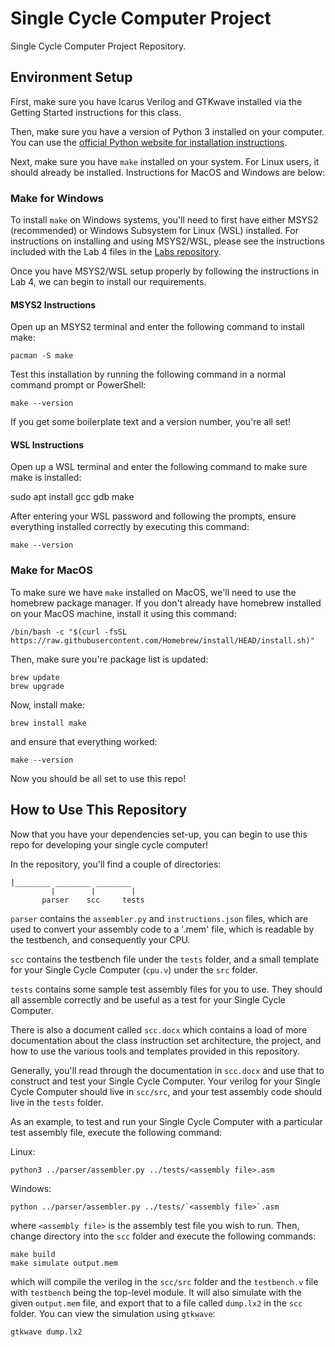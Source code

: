 # Single Cycle Computer Project

Single Cycle Computer Project Repository.

## Environment Setup

First, make sure you have Icarus Verilog and GTKwave installed via the Getting Started instructions for this class.

Then, make sure you have a version of Python 3 installed on your computer. You can use the [official Python website for installation instructions](https://www.python.org/downloads/).

Next, make sure you have `make` installed on your system. For Linux users, it should already be installed. Instructions for MacOS and Windows are below:

### Make for Windows

To install `make` on Windows systems, you'll need to first have either MSYS2 (recommended) or Windows Subsystem for Linux (WSL) installed. For instructions on installing and using MSYS2/WSL, please see the instructions included with the Lab 4 files in the [Labs repository](https://github.com/Herring-UGACSEE-4290/Labs).

Once you have MSYS2/WSL setup properly by following the instructions in Lab 4, we can begin to install our requirements.

#### MSYS2 Instructions

Open up an MSYS2 terminal and enter the following command to install make:

```
pacman -S make
```

Test this installation by running the following command in a normal command prompt or PowerShell:

```
make --version
```

If you get some boilerplate text and a version number, you're all set!

#### WSL Instructions

Open up a WSL terminal and enter the following command to make sure make is installed:

sudo apt install gcc gdb make

After entering your WSL password and following the prompts, ensure everything installed correctly by executing this command:

```
make --version
```

### Make for MacOS

To make sure we have `make` installed on MacOS, we'll need to use the homebrew package manager. If you don't already have homebrew installed on your MacOS machine, install it using this command:

```
/bin/bash -c "$(curl -fsSL https://raw.githubusercontent.com/Homebrew/install/HEAD/install.sh)"
```

Then, make sure you're package list is updated:

```
brew update
brew upgrade
```

Now, install make:

```
brew install make
```

and ensure that everything worked:

```
make --version
```

Now you should be all set to use this repo!

## How to Use This Repository

Now that you have your dependencies set-up, you can begin to use this repo for developing your single cycle computer!

In the repository, you'll find a couple of directories:

```
|________ ________ ________ 
         |        |        |
       parser    scc     tests
```

`parser` contains the `assembler.py` and `instructions.json` files, which are used to convert your assembly code to a '.mem' file, which is readable by the testbench, and consequently your CPU.

`scc` contains the testbench file under the `tests` folder, and a small template for your Single Cycle Computer (`cpu.v`) under the `src` folder.

`tests` contains some sample test assembly files for you to use. They should all assemble correctly and be useful as a test for your Single Cycle Computer.

There is also a document called `scc.docx` which contains a load of more documentation about the class instruction set architecture, the project, and how to use the various tools and templates provided in this repository.

Generally, you'll read through the documentation in `scc.docx` and use that to construct and test your Single Cycle Computer. Your verilog for your Single Cycle Computer should live in `scc/src`, and your test assembly code should live in the `tests` folder.

As an example, to test and run your Single Cycle Computer with a particular test assembly file, execute the following command:

Linux:

```
python3 ../parser/assembler.py ../tests/<assembly file>.asm
```

Windows:

```
python ../parser/assembler.py ../tests/`<assembly file>`.asm
```

where `<assembly file>` is the assembly test file you wish to run. Then, change directory into the `scc` folder and execute the following commands:

```
make build
make simulate output.mem
```

which will compile the verilog in the `scc/src` folder and the `testbench.v` file with `testbench` being the top-level module. It will also simulate with the given `output.mem` file, and export that to a file called `dump.lx2` in the `scc` folder. You can view the simulation using `gtkwave`:

```
gtkwave dump.lx2
```
